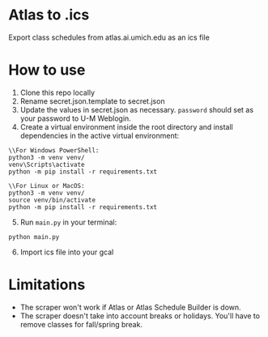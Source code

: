 # Atlas to .ics
Export class schedules from atlas.ai.umich.edu as an ics file

# How to use
1. Clone this repo locally
2. Rename secret.json.template to secret.json
3. Update the values in secret.json as necessary. `password` should set as your password to U-M Weblogin.
4. Create a virtual environment inside the root directory and install dependencies in the active virtual environment: 
```
\\For Windows PowerShell:
python3 -m venv venv/
venv\Scripts\activate
python -m pip install -r requirements.txt
```
```
\\For Linux or MacOS:
python3 -m venv venv/
source venv/bin/activate
python -m pip install -r requirements.txt
```
5. Run `main.py` in your terminal:
```
python main.py
```
6. Import ics file into your gcal

# Limitations
- The scraper won't work if Atlas or Atlas Schedule Builder is down.
- The scraper doesn't take into account breaks or holidays. You'll have to remove classes for fall/spring break.

